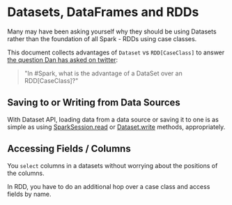 # Datasets, DataFrames and RDDs

Many may have been asking yourself why they should be using Datasets rather than the foundation of all Spark - RDDs using case classes.

This document collects advantages of `Dataset` vs `RDD[CaseClass]` to answer [the question Dan has asked on twitter](https://twitter.com/danosipov/status/704421546203308033):

> "In #Spark, what is the advantage of a DataSet over an RDD[CaseClass]?"

## Saving to or Writing from Data Sources

With Dataset API, loading data from a data source or saving it to one is as simple as using [SparkSession.read](SparkSession.md#read) or [Dataset.write](dataset/index.md#write) methods, appropriately.

## Accessing Fields / Columns

You `select` columns in a datasets without worrying about the positions of the columns.

In RDD, you have to do an additional hop over a case class and access fields by name.

